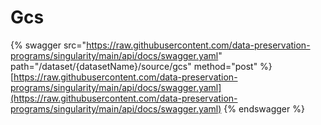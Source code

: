 # Gcs

{% swagger src="https://raw.githubusercontent.com/data-preservation-programs/singularity/main/api/docs/swagger.yaml" path="/dataset/{datasetName}/source/gcs" method="post" %}
[https://raw.githubusercontent.com/data-preservation-programs/singularity/main/api/docs/swagger.yaml](https://raw.githubusercontent.com/data-preservation-programs/singularity/main/api/docs/swagger.yaml)
{% endswagger %}
